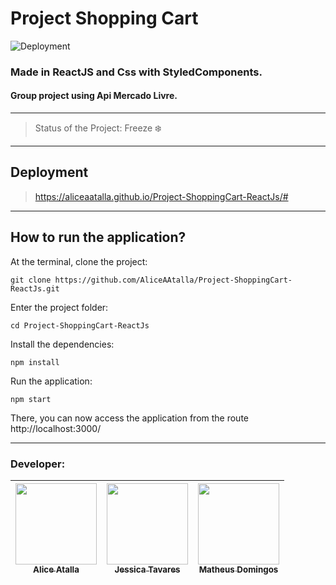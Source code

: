 # Project Shopping Cart

![Deployment](https://media.giphy.com/media/gIYZFuKkEV36jHkUaZ/giphy.gif)

### Made in ReactJS and Css with StyledComponents.

#### Group project using Api Mercado Livre.

---

> Status of the Project: Freeze :snowflake:

----

## Deployment
> https://aliceaatalla.github.io/Project-ShoppingCart-ReactJs/#

---

## How to run the application?
At the terminal, clone the project:
``` 
git clone https://github.com/AliceAAtalla/Project-ShoppingCart-ReactJs.git
``` 
Enter the project folder:
```
cd Project-ShoppingCart-ReactJs
```
Install the dependencies:
```
npm install
```
Run the application:
```
npm start
```
There, you can now access the application from the route http://localhost:3000/

---

### Developer: 
[<img src="https://avatars1.githubusercontent.com/u/62206355?s=460&u=e29f8bf10bba8281c77e2d88df973eb25b55d76c&v=4" width=130 > <br> <sub> Alice Atalla </sub>](https://github.com/AliceAAtalla) | [<img src="https://avatars1.githubusercontent.com/u/62182603?s=460&u=aee97a76fdd44bbe51a8229743756ff0cb04a60e&v=4" width=130 > <br> <sub> Jessica Tavares </sub>](https://github.com/jessica-tavares) | [<img src="https://avatars3.githubusercontent.com/u/24628483?s=460&u=fffb0314c44d263927bfab0b605a24b627c09504&v=4" width=130 > <br> <sub> Matheus Domingos </sub>](https://github.com/matheusysd) |
| ------ | :-----: | -----


